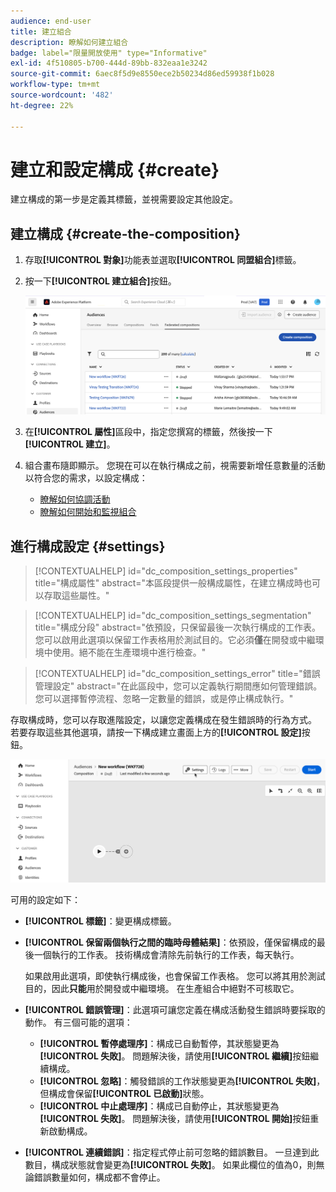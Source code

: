 ```yaml
---
audience: end-user
title: 建立組合
description: 瞭解如何建立組合
badge: label="限量開放使用" type="Informative"
exl-id: 4f510805-b700-444d-89bb-832eaa1e3242
source-git-commit: 6aec8f5d9e8550ece2b50234d86ed59938f1b028
workflow-type: tm+mt
source-wordcount: '482'
ht-degree: 22%

---
```


# 建立和設定構成 {#create}

建立構成的第一步是定義其標籤，並視需要設定其他設定。

## 建立構成 {#create-the-composition}

1. 存取&#x200B;**[!UICONTROL 對象]**&#x200B;功能表並選取&#x200B;**[!UICONTROL 同盟組合]**&#x200B;標籤。

1. 按一下&#x200B;**[!UICONTROL 建立組合]**&#x200B;按鈕。

   ![](assets/composition-create.png)

1. 在&#x200B;**[!UICONTROL 屬性]**&#x200B;區段中，指定您撰寫的標籤，然後按一下&#x200B;**[!UICONTROL 建立]**。

1. 組合畫布隨即顯示。 您現在可以在執行構成之前，視需要新增任意數量的活動以符合您的需求，以設定構成：

   * [瞭解如何協調活動](#action-activities)
   * [瞭解如何開始和監視組合](#save)

## 進行構成設定 {#settings}

>[!CONTEXTUALHELP]
>id="dc_composition_settings_properties"
>title="構成屬性"
>abstract="本區段提供一般構成屬性，在建立構成時也可以存取這些屬性。"

>[!CONTEXTUALHELP]
>id="dc_composition_settings_segmentation"
>title="構成分段"
>abstract="依預設，只保留最後一次執行構成的工作表。您可以啟用此選項以保留工作表格用於測試目的。它必須&#x200B;**僅**&#x200B;在開發或中繼環境中使用。絕不能在生產環境中進行檢查。"

>[!CONTEXTUALHELP]
>id="dc_composition_settings_error"
>title="錯誤管理設定"
>abstract="在此區段中，您可以定義執行期間應如何管理錯誤。您可以選擇暫停流程、忽略一定數量的錯誤，或是停止構成執行。"

存取構成時，您可以存取進階設定，以讓您定義構成在發生錯誤時的行為方式。 若要存取這些其他選項，請按一下構成建立畫面上方的&#x200B;**[!UICONTROL 設定]**&#x200B;按鈕。

![](assets/composition-create-settings.png)

可用的設定如下：

* **[!UICONTROL 標籤]**：變更構成標籤。

* **[!UICONTROL 保留兩個執行之間的臨時母體結果]**：依預設，僅保留構成的最後一個執行的工作表。 技術構成會清除先前執行的工作表，每天執行。

  如果啟用此選項，即使執行構成後，也會保留工作表格。 您可以將其用於測試目的，因此&#x200B;**只能**&#x200B;用於開發或中繼環境。 在生產組合中絕對不可核取它。

* **[!UICONTROL 錯誤管理]**：此選項可讓您定義在構成活動發生錯誤時要採取的動作。 有三個可能的選項：

   * **[!UICONTROL 暫停處理序]**：構成已自動暫停，其狀態變更為&#x200B;**[!UICONTROL 失敗]**。 問題解決後，請使用&#x200B;**[!UICONTROL 繼續]**&#x200B;按鈕繼續構成。
   * **[!UICONTROL 忽略]**：觸發錯誤的工作狀態變更為&#x200B;**[!UICONTROL 失敗]**，但構成會保留&#x200B;**[!UICONTROL 已啟動]**&#x200B;狀態。
   * **[!UICONTROL 中止處理序]**：構成已自動停止，其狀態變更為&#x200B;**[!UICONTROL 失敗]**。 問題解決後，請使用&#x200B;**[!UICONTROL 開始]**&#x200B;按鈕重新啟動構成。

* **[!UICONTROL 連續錯誤]**：指定程式停止前可忽略的錯誤數目。 一旦達到此數目，構成狀態就會變更為&#x200B;**[!UICONTROL 失敗]**。 如果此欄位的值為0，則無論錯誤數量如何，構成都不會停止。
